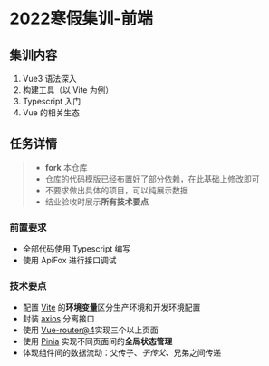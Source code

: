 # 2022寒假集训-前端

## 集训内容

1. Vue3 语法深入
2. 构建工具（以 Vite 为例）
3. Typescript 入门
4. Vue 的相关生态

## 任务详情

> - **fork** 本仓库
> - 仓库的代码模版已经布置好了部分依赖，在此基础上修改即可
> - 不要求做出具体的项目，可以纯展示数据
> - 结业验收时展示**所有技术要点**

### 前置要求

- 全部代码使用 Typescript 编写
- 使用 ApiFox 进行接口调试

### 技术要点

- 配置 [Vite](https://cn.vitejs.dev) 的**环境变量**区分生产环境和开发环境配置
- 封装 [axios](https://axios-http.com/zh/docs/intro) 分离接口
- 使用 [Vue-router@4](https://router.vuejs.org/zh/)实现三个以上页面
- 使用 [Pinia](https://pinia.vuejs.org/zh/index.html) 实现不同页面间的**全局状态管理**
- 体现组件间的数据流动：父传子、*子传父*、兄弟之间传递
